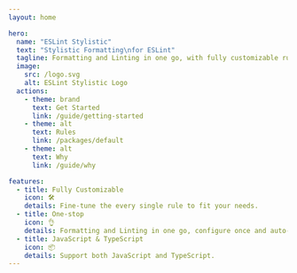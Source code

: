 ```yaml
---
layout: home

hero:
  name: "ESLint Stylistic"
  text: "Stylistic Formatting\nfor ESLint"
  tagline: Formatting and Linting in one go, with fully customizable rules
  image:
    src: /logo.svg
    alt: ESLint Stylistic Logo
  actions:
    - theme: brand
      text: Get Started
      link: /guide/getting-started
    - theme: alt
      text: Rules
      link: /packages/default
    - theme: alt
      text: Why
      link: /guide/why

features:
  - title: Fully Customizable
    icon: 🛠️
    details: Fine-tune the every single rule to fit your needs.
  - title: One-stop
    icon: 👌
    details: Formatting and Linting in one go, configure once and auto-fix once.
  - title: JavaScript & TypeScript
    icon: 📦
    details: Support both JavaScript and TypeScript.
---
```

